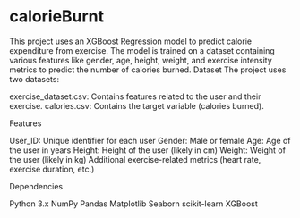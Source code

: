 # calorieBurnt
This project uses an XGBoost Regression model to predict calorie expenditure from exercise. The model is trained on a dataset containing various features like gender, age, height, weight, and exercise intensity metrics to predict the number of calories burned.
Dataset
The project uses two datasets:

exercise_dataset.csv: Contains features related to the user and their exercise.
calories.csv: Contains the target variable (calories burned).

Features

User_ID: Unique identifier for each user
Gender: Male or female
Age: Age of the user in years
Height: Height of the user (likely in cm)
Weight: Weight of the user (likely in kg)
Additional exercise-related metrics (heart rate, exercise duration, etc.)

Dependencies

Python 3.x
NumPy
Pandas
Matplotlib
Seaborn
scikit-learn
XGBoost
